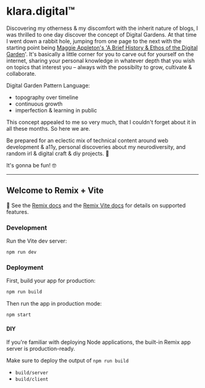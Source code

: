 # klara.digital™

Discovering my otherness & my discomfort with the inherit nature of blogs, I was thrilled to one day discover the concept of Digital Gardens. At that time I went down a rabbit hole, jumping from one page to the next with the starting point being [Maggie Appleton's 'A Brief History & Ethos of the Digital Garden](https://maggieappleton.com/garden-history)'. It's basically a little corner for you to carve out for yourself on the internet, sharing your personal knowledge in whatever depth that you wish on topics that interest you – always with the possibilty to grow, cultivate & collaborate.

Digital Garden Pattern Language:

- topography over timeline
- continuous growth
- imperfection & learning in public

This concept appealed to me so very much, that I couldn't forget about it in all these months. So here we are.

Be prepared for an eclectic mix of technical content around web development & a11y, personal discoveries about my neurodiversity, and random irl & digital craft & diy projects. 🌱

It's gonna be fun! 🤓

---

## Welcome to Remix + Vite

📖 See the [Remix docs](https://remix.run/docs) and the [Remix Vite docs](https://remix.run/docs/en/main/guides/vite) for details on supported features.

### Development

Run the Vite dev server:

```shellscript
npm run dev
```

### Deployment

First, build your app for production:

```sh
npm run build
```

Then run the app in production mode:

```sh
npm start
```

#### DIY

If you're familiar with deploying Node applications, the built-in Remix app server is production-ready.

Make sure to deploy the output of `npm run build`

- `build/server`
- `build/client`
